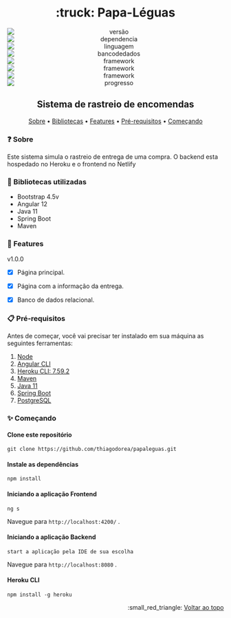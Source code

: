 <h1 align="center">:truck: Papa-Léguas</h1>

<div align="center">
<img style="display: block; margin: auto;" alt="versão" src="https://img.shields.io/badge/vers%C3%A3o-1.0.0-blue?style=plastic&logo=exercism">

<img style="display: block; margin: auto;" alt="dependencia" src="https://img.shields.io/badge/Node-14.18.3-green?style=plastic&logo=Node.js">

<img style="display: block; margin: auto;" alt="linguagem" src="https://img.shields.io/badge/angular-12.2.3-red?style=plastic&logo=Angular">

<img style="display: block; margin: auto;" alt="bancodedados" src="https://img.shields.io/badge/PostgreSQL-13-red?style=plastic&logo=PostgreSQL">

<img style="display: block; margin: auto;" alt="framework" src="https://img.shields.io/badge/bootstrap-5.1.3-blueviolet?style=plastic&logo=bootstrap">

<img style="display: block; margin: auto;" alt="framework" src="https://img.shields.io/badge/Heroku%20CLI-7.59.2-violet?style=plastic&logo=Heroku">

<img style="display: block; margin: auto;" alt="framework" src="https://img.shields.io/badge/Netlify-0-black?style=plastic&logo=Netlify">

<img style="display: block; margin: auto;" alt="progresso" src="https://img.shields.io/badge/progresso-100%25-green?style=plastic&logo=lastpass">
</div>




<h2 align="center">Sistema de rastreio de encomendas </h2>





<p align="center">
 <a href="#question-sobre">Sobre</a> •
 <a href="#closed_book-bibliotecas-utilizadas">Bibliotecas</a> •
 <a href="#memo-features">Features</a> •
 <a href="#clipboard-pr%C3%A9-requisitos">Pré-requisitos</a> • 
 <a href="#sparkles-come%C3%A7ando">Começando</a> 
</p>


<div align="center">
<!-- <img alt="tela Principal" title="telaPrincipal" src="./application/public/img/telaPrincipal.png" width="70%"/> -->


</div>

[//]: # (![tela Principal]&#40;https://user-images.githubusercontent.com/60205208/149609679-58847d12-83c4-4735-9eb9-7244135a4777.jpg&#41;)



### :question: Sobre
Este sistema simula o rastreio de entrega de uma compra. O backend esta hospedado no Heroku e o frontend no Netlify

### :closed_book: Bibliotecas utilizadas
- Bootstrap 4.5v
- Angular 12
- Java 11
- Spring Boot
- Maven


### :memo: Features
v1.0.0
- [x] Página principal.
- [x] Página com a informação da entrega.
- [x] Banco de dados relacional.



### :clipboard: Pré-requisitos
Antes de começar, você vai precisar ter instalado em sua máquina as seguintes ferramentas:
1. [Node](https://nodejs.org/en/download/)
2. [Angular CLI](https://angular.io/cli)
3. [Heroku CLI: 7.59.2](https://devcenter.heroku.com/articles/heroku-cli)
4. [Maven](https://maven.apache.org/download.cgi)
5. [Java 11](https://www.oracle.com/java/technologies/downloads/)
6. [Spring Boot](https://spring.io/projects/spring-boot)
7. [PostgreSQL](https://www.postgresql.org/download/)


### :sparkles: Começando
#### Clone este repositório
~~~~ 
git clone https://github.com/thiagodorea/papaleguas.git
~~~~

#### Instale as dependências
~~~~
npm install
~~~~

#### Iniciando a aplicação Frontend
~~~
ng s
~~~
Navegue para `http://localhost:4200/` .

#### Iniciando a aplicação Backend
~~~
start a aplicação pela IDE de sua escolha
~~~
Navegue para `http://localhost:8080` .


#### Heroku CLI
~~~~
npm install -g heroku
~~~~





<p align="right">
  :small_red_triangle: <a href="#truck-Papa-L%C3%A9guas">Voltar ao topo</a>
</p>
